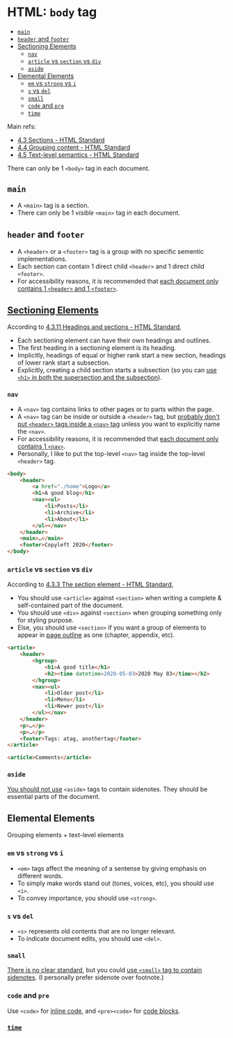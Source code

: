 # HTML: `body` tag

<!-- MarkdownTOC -->

- [`main`](#main)
- [`header` and `footer`](#header-and-footer)
- [Sectioning Elements](#sectioning-elements)
	- [`nav`](#nav)
	- [`article` vs `section` vs `div`](#article-vs-section-vs-div)
	- [`aside`](#aside)
- [Elemental Elements](#elemental-elements)
	- [`em` vs `strong` vs `i`](#em-vs-strong-vs-i)
	- [`s` vs `del`](#s-vs-del)
	- [`small`](#small)
	- [`code` and `pre`](#code-and-pre)
	- [`time`](#time)

<!-- /MarkdownTOC -->

Main refs:

- [4.3 Sections - HTML Standard](https://html.spec.whatwg.org/multipage/sections.html)
- [4.4 Grouping content - HTML Standard](https://html.spec.whatwg.org/multipage/grouping-content.html)
- [4.5 Text-level semantics - HTML Standard](https://html.spec.whatwg.org/multipage/text-level-semantics.html#the-small-element)

There can only be 1 `<body>` tag in each document.

## `main`

- A `<main>` tag is a section.
- There can only be 1 *visible* `<main>` tag in each document.

## `header` and `footer`

- A `<header>` or a `<footer>` tag is a group with no specific sementic implementations.
- Each section can contain 1 direct child `<header>` and 1 direct child `<footer>`.
- For accessibility reasons, it is recommended that [each document only contains 1 `<header>` and 1 `<footer>`](https://dequeuniversity.com/rules/axe/3.5/landmark-unique?application=AxeFirefox).

## [Sectioning Elements](https://html.spec.whatwg.org/multipage/dom.html#sectioning-content)

According to [4.3.11 Headings and sections - HTML Standard](https://html.spec.whatwg.org/multipage/sections.html#headings-and-sections),

- Each sectioning element can have their own headings and outlines.
- The first heading in a sectioning element is its heading.
- Implicitly, headings of equal or higher rank start a new section, headings of lower rank start a subsection.
- Explicitly, creating a child section starts a subsection (so you can [use `<h1>` in both the supersection and the subsection](https://html.spec.whatwg.org/multipage/sections.html#the-h1,-h2,-h3,-h4,-h5,-and-h6-elements)).

### `nav`

- A `<nav>` tag contains links to other pages or to parts within the page.
- A `<nav>` tag can be inside or outside a `<header>` tag, but [probably don't put `<header>` tags inside a `<nav>` tag](https://www.sitepoint.com/community/t/h1-inside-nav/35373/6) unless you want to explicitly name the `<nav>`.
- For accessibility reasons, it is recommended that [each document only contains 1 `<nav>`](https://dequeuniversity.com/rules/axe/3.5/landmark-unique?application=AxeFirefox).
- Personally, I like to put the top-level `<nav>` tag inside the top-level `<header>` tag.

```html
<body>
	<header>
		<a href="./home">Logo</a>
		<h1>A good blog</h1>
		<nav><ul>
			<li>Posts</li>
			<li>Archive</li>
			<li>About</li>
		</ul></nav>
	</header>
	<main>…</main>
	<footer>Copyleft 2020</footer>
</body>
```

### `article` vs `section` vs `div`

According to [4.3.3 The section element - HTML Standard](https://html.spec.whatwg.org/multipage/sections.html#the-section-element),

- You should use `<article>` against `<section>` when writing a complete & self-contained part of the document.
- You should use `<div>` against `<section>` when grouping something only for styling purpose.
- Else, you should use `<section>` if you want a group of elements to appear in [page outline](https://html.spec.whatwg.org/multipage/sections.html#outlines) as one (chapter, appendix, etc).

```html
<article>
	<header>
		<hgroup>
			<h1>A good title</h1>
			<h2><time datetime=2020-05-03>2020 May 03</time></h2>
		</hgroup>
		<nav><ul>
			<li>Older post</li>
			<li>Menu</li>
			<li>Newer post</li>
		</ul></nav>
	</header>
	<p>…</p>
	<p>…</p>
	<footer>Tags: atag, anothertag</footer>
</article>

<article>Comments</article>
```

### `aside`

[You should not use](https://html.spec.whatwg.org/multipage/sections.html#the-aside-element) `<aside>` tags to contain sidenotes. They should be essential parts of the document.

## Elemental Elements

Grouping elements + text-level elements

### `em` vs `strong` vs `i`

- `<em>` tags affect the meaning of a sentense by giving emphasis on different words.
- To simply make words stand out (tones, voices, etc), you should use `<i>`.
- To convey importance, you should use `<strong>`.

### `s` vs `del`

- `<s>` represents old contents that are no longer relevant.
- To indicate document edits, you should use `<del>`.

### `small`

[There is no clear standard](https://stackoverflow.com/questions/57272564/what-html-element-for-semantic-sidenotes), but you could [use `<small>` tag to contain sidenotes](https://www.kooslooijesteijn.net/blog/semantic-sidenotes). (I personally prefer sidenote over footnote.)

### `code` and `pre`

Use `<code>` for [inline code](https://html.spec.whatwg.org/multipage/text-level-semantics.html#the-code-element), and `<pre><code>` for [code blocks](https://html.spec.whatwg.org/multipage/grouping-content.html#the-pre-element).

### [`time`](https://html.spec.whatwg.org/multipage/text-level-semantics.html#the-time-element)


